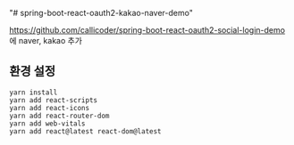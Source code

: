 "# spring-boot-react-oauth2-kakao-naver-demo" 


https://github.com/callicoder/spring-boot-react-oauth2-social-login-demo 에 naver, kakao 추가

## 환경 설정
```
yarn install
yarn add react-scripts
yarn add react-icons
yarn add react-router-dom
yarn add web-vitals
yarn add react@latest react-dom@latest
```
